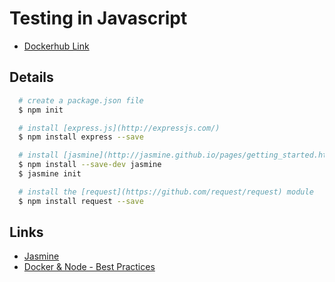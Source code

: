 # Testing in Javascript

* [Dockerhub Link](https://hub.docker.com/r/herrphon/node-js-testing/)



## Details

``` bash
  # create a package.json file
  $ npm init

  # install [express.js](http://expressjs.com/)
  $ npm install express --save

  # install [jasmine](http://jasmine.github.io/pages/getting_started.html)
  $ npm install --save-dev jasmine
  $ jasmine init

  # install the [request](https://github.com/request/request) module
  $ npm install request --save

```

## Links

* [Jasmine](https://github.com/jasmine/jasmine)
* [Docker & Node - Best Practices](https://github.com/nodejs/docker-node/blob/master/docs/BestPractices.md)

